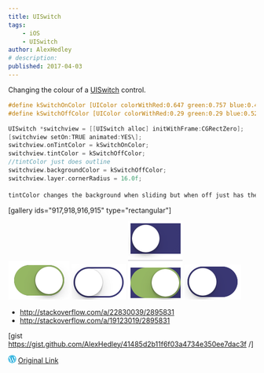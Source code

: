 ```yaml
---
title: UISwitch
tags:
    - iOS
    - UISwitch
author: AlexHedley
# description: 
published: 2017-04-03
---
```


Changing the colour of a [UISwitch](https://developer.apple.com/reference/uikit/uiswitch?language=objc) control.

```objectivec
#define kSwitchOnColor [UIColor colorWithRed:0.647 green:0.757 blue:0.463 alpha:1] // /*#A5C176*/ Green
#define kSwitchOffColor [UIColor colorWithRed:0.29 green:0.29 blue:0.525 alpha:1]; // /*#4A4A86*/ Purple
```

```objectivec
UISwitch *switchview = [[UISwitch alloc] initWithFrame:CGRectZero];
[switchview setOn:TRUE animated:YES\];
switchview.onTintColor = kSwitchOnColor;
switchview.tintColor = kSwitchOffColor;
//tintColor just does outline
switchview.backgroundColor = kSwitchOffColor;
switchview.layer.cornerRadius = 16.0f;

tintColor changes the background when sliding but when off just has the outline, if you change the background then it is square so add a corner radius.
```

[gallery ids="917,918,916,915" type="rectangular"]

![](images/uiswitch-ontintcolor.png "")
![](images/uiswitch-tintcolor.png "")
![](images/uiswitch-background.png "")
![](images/uiswitch-background-with-radius.png "")

- http://stackoverflow.com/a/22830039/2895831
- http://stackoverflow.com/a/19123019/2895831

[gist https://gist.github.com/AlexHedley/41485d2b11f6f03a4734e350ee7dac3f /]

![Wordpress](../images/wordpress.png "Wordpress") [Original Link](https://alexhedley.wordpress.com/2017/04/03/uiswitch/)
